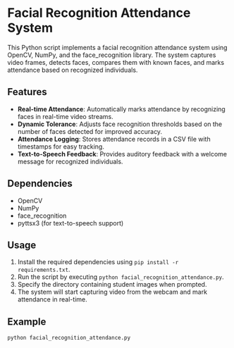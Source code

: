 # Facial Recognition Attendance System

This Python script implements a facial recognition attendance system using OpenCV, NumPy, and the face_recognition library. The system captures video frames, detects faces, compares them with known faces, and marks attendance based on recognized individuals.

## Features

- **Real-time Attendance**: Automatically marks attendance by recognizing faces in real-time video streams.
- **Dynamic Tolerance**: Adjusts face recognition thresholds based on the number of faces detected for improved accuracy.
- **Attendance Logging**: Stores attendance records in a CSV file with timestamps for easy tracking.
- **Text-to-Speech Feedback**: Provides auditory feedback with a welcome message for recognized individuals.

## Dependencies

- OpenCV
- NumPy
- face_recognition
- pyttsx3 (for text-to-speech support)

## Usage

1. Install the required dependencies using `pip install -r requirements.txt`.
2. Run the script by executing `python facial_recognition_attendance.py`.
3. Specify the directory containing student images when prompted.
4. The system will start capturing video from the webcam and mark attendance in real-time.

## Example

```python
python facial_recognition_attendance.py
